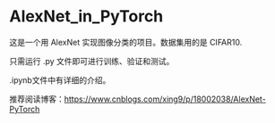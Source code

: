 # AlexNet_in_PyTorch
这是一个用 AlexNet 实现图像分类的项目。数据集用的是 CIFAR10.  
  
只需运行 .py 文件即可进行训练、验证和测试。

.ipynb文件中有详细的介绍。  

推荐阅读博客：https://www.cnblogs.com/xing9/p/18002038/AlexNet-PyTorch
